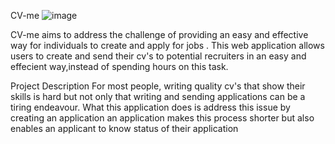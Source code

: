 CV-me
![image](https://github.com/user-attachments/assets/ca9c97e6-0a7c-4d23-9fb9-91784546cfca)

CV-me aims to address the challenge of providing an easy and effective way for individuals to create and apply for jobs . This web application allows users to create and send their cv's to potential recruiters in an easy and effecient way,instead of spending hours on this task.

Project Description
For most people, writing quality cv's that show their skills is hard but not only that writing and sending applications can be a tiring endeavour. What this application does is address this issue by creating an application an application makes this process shorter but also enables an applicant to know status of their application

